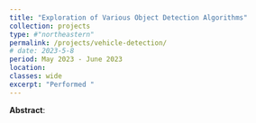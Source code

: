 ```yaml
---
title: "Exploration of Various Object Detection Algorithms"
collection: projects
type: #"northeastern"
permalink: /projects/vehicle-detection/ 
# date: 2023-5-8
period: May 2023 - June 2023
location: 
classes: wide
excerpt: "Performed "
---
```


**Abstract**: 